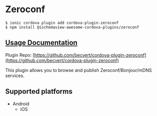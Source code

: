 # Zeroconf

```text
$ ionic cordova plugin add cordova-plugin-zeroconf
$ npm install @ischemaview-awesome-cordova-plugins/zeroconf
```

## [Usage Documentation](https://danielsogl.gitbook.io/awesome-cordova-plugins/plugins/zeroconf/)

Plugin Repo: [https://github.com/becvert/cordova-plugin-zeroconf](https://github.com/becvert/cordova-plugin-zeroconf)

This plugin allows you to browse and publish Zeroconf/Bonjour/mDNS services.

## Supported platforms

* Android
  * iOS

